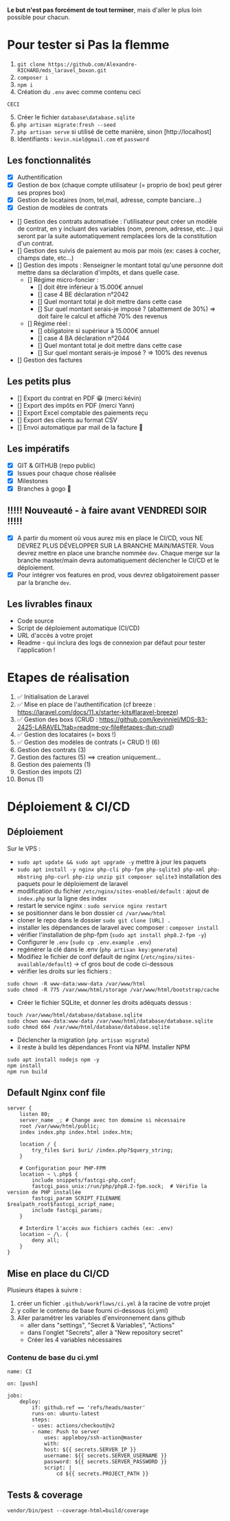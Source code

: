 **Le but n'est pas forcément de tout terminer**, mais d'aller le plus loin possible pour chacun.

# Pour tester si Pas la flemme
1. `git clone https://github.com/Alexandre-RICHARD/mds_laravel_boxon.git` 
2. `composer i`
3. `npm i`
4. Création du `.env` avec comme contenu ceci
```
CECI
```
5. Créer le fichier `database\database.sqlite`
6. `php artisan migrate:fresh --seed`
7. `php artisan serve` si utilisé de cette manière, sinon [http://localhost]
8. Identifiants : `kevin.niel@gmail.com` et `password`

## Les fonctionnalités

- [X] Authentification
- [X] Gestion de box (chaque compte utilisateur (= proprio de box) peut gérer ses propres box)
- [X] Gestion de locataires (nom, tel,mail, adresse, compte banciare...)
- [X] Gestion de modèles de contrats
- [] Gestion des contrats automatisée : l'utilisateur peut créer un modèle de contrat, en y incluant des variables (nom, prenom, adresse, etc...) qui seront par la suite automatiquement remplacées lors de la constitution d'un contrat.
- [] Gestion des suivis de paiement au mois par mois (ex: cases à cocher, champs date, etc...)
- [] Gestion des impots : Renseigner le montant total qu'une personne doit mettre dans sa déclaration d'impôts, et dans quelle case.
    - [] Régime micro-foncier : 
        - [] doit être inférieur à 15.000€ annuel
        - [] case 4 BE déclaration n°2042
        - [] Quel montant total je doit mettre dans cette case
        - [] Sur quel montant serais-je imposé ? (abattement de 30%) => doit faire le calcul et affiché 70% des revenus
    - [] Régime réel : 
        - [] obligatoire si supérieur à 15.000€ annuel
        - [] case 4 BA déclaration n°2044
        - [] Quel montant total je doit mettre dans cette case
        - [] Sur quel montant serais-je imposé ? => 100% des revenus
- [] Gestion des factures

## Les petits plus

- [] Export du contrat en PDF 😁 (merci kévin)
- [] Export des impôts en PDF (merci Yann)
- [] Export Excel comptable des paiements reçu
- [] Export des clients au format CSV
- [] Envoi automatique par mail de la facture 🐥

## Les impératifs

- [X] GIT & GITHUB (repo public)
- [X] Issues pour chaque chose réalisée
- [X] Milestones
- [X] Branches à gogo 🌴

## !!!!! Nouveauté - à faire avant VENDREDI SOIR !!!!!

- [X] A partir du moment où vous aurez mis en place le CI/CD, vous NE DEVREZ PLUS DÉVELOPPER SUR LA BRANCHE MAIN/MASTER. Vous devrez mettre en place une branche nommée `dev`. Chaque merge sur la branche master/main devra automatiquement déclencher le CI/CD et le déploiement.
- [X] Pour intégrer vos features en prod, vous devrez obligatoirement passer par la branche `dev`.

## Les livrables finaux

- Code source
- Script de déploiement automatique (CI/CD)
- URL d'accès à votre projet
- Readme - qui inclura des logs de connexion par défaut pour tester l'application !

# Etapes de réalisation

1. ✅ Initialisation de Laravel
2. ✅ Mise en place de l'authentification (cf breeze : https://laravel.com/docs/11.x/starter-kits#laravel-breeze)
3. ✅ Gestion des boxs (CRUD : https://github.com/kevinniel/MDS-B3-2425-LARAVEL?tab=readme-ov-file#etapes-dun-crud)
4. ✅ Gestion des locataires (= boxs !)
5. ✅ Gestion des modèles de contrats (= CRUD !) (6)
6. Gestion des contrats (3)
7. Gestion des factures (5) ==> creation uniquement...
8. Gestion des paiements (1)
9. Gestion des impots (2)
10. Bonus (1)

# Déploiement & CI/CD

## Déploiement

Sur le VPS : 

- `sudo apt update && sudo apt upgrade -y` mettre à jour les paquets
- `sudo apt install -y nginx php-cli php-fpm php-sqlite3 php-xml php-mbstring php-curl php-zip unzip git composer sqlite3` installation des paquets pour le déploiement de laravel
- modification du fichier `/etc/nginx/sites-enabled/default` : ajout de `index.php` sur la ligne des index
- restart le service nginx : `sudo service nginx restart`
- se positionner dans le bon dossier `cd /var/www/html`
- cloner le repo dans le dossier `sudo git clone [URL] .`
- installer les dépendances de laravel avec composer : `composer install`
- vérifier l'installation de php-fpm (`sudo apt install php8.2-fpm -y`)
- Configurer le `.env` (`sudo cp .env.example .env`)
- regénérer la clé dans le .env (`php artisan key:generate`)
- Modifiez le fichier de conf default de nginx (`/etc/nginx/sites-available/default`) -> cf gros bout de code ci-dessous
- vérifier les droits sur les fichiers : 
```
sudo chown -R www-data:www-data /var/www/html
sudo chmod -R 775 /var/www/html/storage /var/www/html/bootstrap/cache
```
- Créer le fichier SQLite, et donner les droits adéquats dessus :
```
touch /var/www/html/database/database.sqlite
sudo chown www-data:www-data /var/www/html/database/database.sqlite
sudo chmod 664 /var/www/html/database/database.sqlite
```
- Déclencher la migration (`php artisan migrate`)
- il reste à build les dépendances Front via NPM. Installer NPM
```
sudo apt install nodejs npm -y
npm install
npm run build
```

## Default Nginx conf file

```
server {
    listen 80;
    server_name _; # Change avec ton domaine si nécessaire
    root /var/www/html/public;
    index index.php index.html index.htm;

    location / {
        try_files $uri $uri/ /index.php?$query_string;
    }

    # Configuration pour PHP-FPM
    location ~ \.php$ {
        include snippets/fastcgi-php.conf;
        fastcgi_pass unix:/run/php/php8.2-fpm.sock;  # Vérifie la version de PHP installée
        fastcgi_param SCRIPT_FILENAME $realpath_root$fastcgi_script_name;
        include fastcgi_params;
    }

    # Interdire l'accès aux fichiers cachés (ex: .env)
    location ~ /\. {
        deny all;
    }
}
```

## Mise en place du CI/CD

Plusieurs étapes à suivre : 

1. créer un fichier `.github/workflows/ci.yml` à la racine de votre projet
2. y coller le contenu de base fourni ci-dessous (ci.yml)
3. Aller paramétrer les variables d'environnement dans github
    - aller dans "settings", "Secret & Variables", "Actions"
    - dans l'onglet "Secrets", aller à "New repository secret"
    - Créer les 4 variables nécessaires


### Contenu de base du ci.yml

```
name: CI

on: [push]

jobs:
    deploy:
        if: github.ref == 'refs/heads/master'
        runs-on: ubuntu-latest
        steps:
        - uses: actions/checkout@v2
        - name: Push to server
            uses: appleboy/ssh-action@master
            with:
            host: ${{ secrets.SERVER_IP }}
            username: ${{ secrets.SERVER_USERNAME }}
            password: ${{ secrets.SERVER_PASSWORD }}
            script: |
                cd ${{ secrets.PROJECT_PATH }}
```

## Tests & coverage

```
vendor/bin/pest --coverage-html=build/coverage
```
